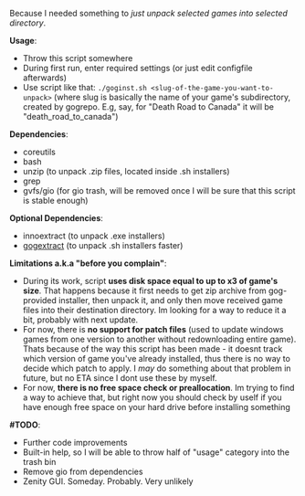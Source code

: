 Because I needed something to *just unpack selected games into selected directory*.

**Usage**:
- Throw this script somewhere
- During first run, enter required settings (or just edit configfile afterwards)
- Use script like that: `./goginst.sh <slug-of-the-game-you-want-to-unpack>` (where slug is basically the name of your game's subdirectory, created by gogrepo. E.g, say, for "Death Road to Canada" it will be "death_road_to_canada")

**Dependencies**:
- coreutils
- bash
- unzip (to unpack .zip files, located inside .sh installers)
- grep
- gvfs/gio (for gio trash, will be removed once I will be sure that this script is stable enough)

**Optional Dependencies**:
- innoextract (to unpack .exe installers)
- [gogextract](https://github.com/Yepoleb/gogextract) (to unpack .sh installers faster)

**Limitations a.k.a "before you complain"**:
- During its work, script **uses disk space equal to up to x3 of game's size**. That happens because it first needs to get zip archive from gog-provided installer, then unpack it, and only then move received game files into their destination directory. Im looking for a way to reduce it a bit, probably with next update.
- For now, there is **no support for patch files** (used to update windows games from one version to another without redownloading entire game). Thats because of the way this script has been made - it doesnt track which version of game you've already installed, thus there is no way to decide which patch to apply. I *may* do something about that problem in future, but no ETA since I dont use these by myself.
- For now, **there is no free space check or preallocation**. Im trying to find a way to achieve that, but right now you should check by uself if you have enough free space on your hard drive before installing something

**#TODO**:
- Further code improvements
- Built-in help, so I will be able to throw half of "usage" category into the trash bin
- Remove gio from dependencies
- Zenity GUI. Someday. Probably. Very unlikely

